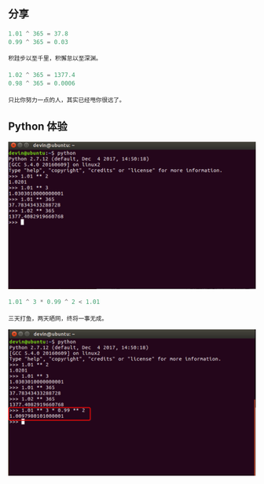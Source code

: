 ## 分享

```py
1.01 ^ 365 = 37.8
0.99 ^ 365 = 0.03

积跬步以至千里，积懈怠以至深渊。

1.02 ^ 365 = 1377.4
0.98 ^ 365 = 0.0006

只比你努力一点的人，其实已经甩你很远了。
```

## Python 体验

![](/assets/Python体验01.png)

```py
1.01 ^ 3 * 0.99 ^ 2 < 1.01

三天打鱼，两天晒网，终将一事无成。
```

![](/assets/Python体验02.png)

